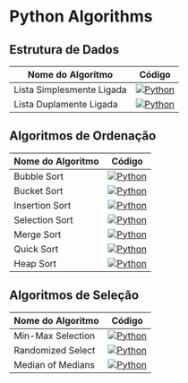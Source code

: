 # Python Algorithms


## Estrutura de Dados

| Nome do Algoritmo         | Código                                                                                                    |
|---------------------------|-----------------------------------------------------------------------------------------------------------|
| Lista Simplesmente Ligada | [![Python](https://img.shields.io/badge/Python-Click%20here-blue)](data_structures/linked_list.py)        |
| Lista Duplamente Ligada   | [![Python](https://img.shields.io/badge/Python-Click%20here-blue)](data_structures/doubly_linked_list.py) |


## Algoritmos de Ordenação

| Nome do Algoritmo | Código                                                                                        |
|-------------------|-----------------------------------------------------------------------------------------------|
| Bubble Sort       | [![Python](https://img.shields.io/badge/Python-Click%20here-blue)](sorting/bubble_sort.py)    |
| Bucket Sort       | [![Python](https://img.shields.io/badge/Python-Click%20here-blue)](sorting/bucket_sort.py)    |
| Insertion Sort    | [![Python](https://img.shields.io/badge/Python-Click%20here-blue)](sorting/insertion_sort.py) |
| Selection Sort    | [![Python](https://img.shields.io/badge/Python-Click%20here-blue)](sorting/selection_sort.py) |
| Merge Sort        | [![Python](https://img.shields.io/badge/Python-Click%20here-blue)](sorting/merge_sort.py)     |
| Quick Sort        | [![Python](https://img.shields.io/badge/Python-Click%20here-blue)](sorting/quick_sort.py)     |
| Heap Sort         | [![Python](https://img.shields.io/badge/Python-Click%20here-blue)](sorting/heap_sort.py)      |

## Algoritmos de Seleção

| Nome do Algoritmo  | Código |
|--------------------|--------|
| Min-Max Selection | [![Python](https://img.shields.io/badge/Python-Click%20here-blue)](selection/min_max_selection.py) |
| Randomized Select | [![Python](https://img.shields.io/badge/Python-Click%20here-blue)](selection/randomized_select.py) |
| Median of Medians | [![Python](https://img.shields.io/badge/Python-Click%20here-blue)](selection/median_of_medians.py) |



